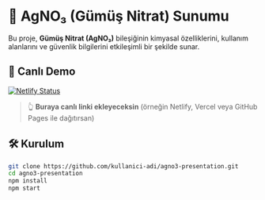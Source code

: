 # 🧪 AgNO₃ (Gümüş Nitrat) Sunumu

Bu proje, **Gümüş Nitrat (AgNO₃)** bileşiğinin kimyasal özelliklerini, kullanım alanlarını ve güvenlik bilgilerini etkileşimli bir şekilde sunar.

## 🚀 Canlı Demo
[![Netlify Status](https://api.netlify.com/api/v1/badges/.../deploy-status)](https://agno3-presentation.netlify.app)

> 👆 **Buraya canlı linki ekleyeceksin** (örneğin Netlify, Vercel veya GitHub Pages ile dağıtırsan)

## 🛠️ Kurulum

```bash
git clone https://github.com/kullanici-adi/agno3-presentation.git
cd agno3-presentation
npm install
npm start